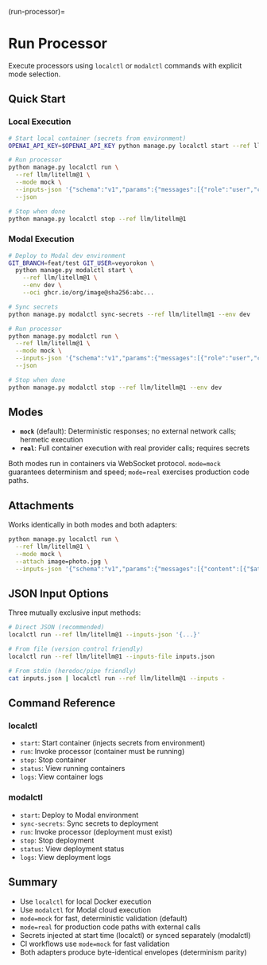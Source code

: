 (run-processor)=
# Run Processor

Execute processors using `localctl` or `modalctl` commands with explicit mode selection.

## Quick Start

### Local Execution

```bash
# Start local container (secrets from environment)
OPENAI_API_KEY=$OPENAI_API_KEY python manage.py localctl start --ref llm/litellm@1

# Run processor
python manage.py localctl run \
  --ref llm/litellm@1 \
  --mode mock \
  --inputs-json '{"schema":"v1","params":{"messages":[{"role":"user","content":"Hello"}]}}' \
  --json

# Stop when done
python manage.py localctl stop --ref llm/litellm@1
```

### Modal Execution

```bash
# Deploy to Modal dev environment
GIT_BRANCH=feat/test GIT_USER=veyorokon \
  python manage.py modalctl start \
    --ref llm/litellm@1 \
    --env dev \
    --oci ghcr.io/org/image@sha256:abc...

# Sync secrets
python manage.py modalctl sync-secrets --ref llm/litellm@1 --env dev

# Run processor
python manage.py modalctl run \
  --ref llm/litellm@1 \
  --mode mock \
  --inputs-json '{"schema":"v1","params":{"messages":[{"role":"user","content":"Hello"}]}}' \
  --json

# Stop when done
python manage.py modalctl stop --ref llm/litellm@1 --env dev
```

## Modes

- **`mock`** (default): Deterministic responses; no external network calls; hermetic execution
- **`real`**: Full container execution with real provider calls; requires secrets

Both modes run in containers via WebSocket protocol. `mode=mock` guarantees determinism and speed; `mode=real` exercises production code paths.

## Attachments

Works identically in both modes and both adapters:

```bash
python manage.py localctl run \
  --ref llm/litellm@1 \
  --mode mock \
  --attach image=photo.jpg \
  --inputs-json '{"schema":"v1","params":{"messages":[{"content":[{"$attach":"image"}]}]}}'
```

## JSON Input Options

Three mutually exclusive input methods:

```bash
# Direct JSON (recommended)
localctl run --ref llm/litellm@1 --inputs-json '{...}'

# From file (version control friendly)
localctl run --ref llm/litellm@1 --inputs-file inputs.json

# From stdin (heredoc/pipe friendly)
cat inputs.json | localctl run --ref llm/litellm@1 --inputs -
```

## Command Reference

### localctl
- `start`: Start container (injects secrets from environment)
- `run`: Invoke processor (container must be running)
- `stop`: Stop container
- `status`: View running containers
- `logs`: View container logs

### modalctl
- `start`: Deploy to Modal environment
- `sync-secrets`: Sync secrets to deployment
- `run`: Invoke processor (deployment must exist)
- `stop`: Stop deployment
- `status`: View deployment status
- `logs`: View deployment logs

## Summary

- Use `localctl` for local Docker execution
- Use `modalctl` for Modal cloud execution
- `mode=mock` for fast, deterministic validation (default)
- `mode=real` for production code paths with external calls
- Secrets injected at start time (localctl) or synced separately (modalctl)
- CI workflows use `mode=mock` for fast validation
- Both adapters produce byte-identical envelopes (determinism parity)

